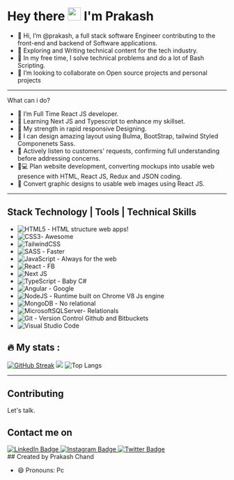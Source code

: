 <h1 align="left">
  Hey there
  <img src="https://media.giphy.com/media/hvRJCLFzcasrR4ia7z/giphy.gif" width="30px"/>
   I'm Prakash
</h1>

- 👋 Hi, I’m @prakash, a full stack software Engineer contributing to the front-end and backend of Software applications.
- 👀 Exploring and Writing technical content for the tech industry.
- 🌱 In my free time, I solve technical problems and do a lot of Bash Scripting.
- 💞️ I’m looking to collaborate on Open source projects and personal projects

---

What can i do?
<ul>
<li>🌱 I’m Full Time React JS developer.</li>
<li>🌱 Learning Next JS and Typescript to enhance my skillset.</li>
<li>💪 My strength in rapid responsive Designing.</li>
<li>🎨 I can design amazing layout using Bulma, BootStrap, tailwind Styled Componenets Sass.</li>
<li>📝 Actively listen to customers' requests, confirming full understanding before addressing concerns.</li>
<li>🧑💻 Plan website development, converting mockups into usable web presence with HTML, React JS, Redux and JSON coding.</li>
 <li>🔨 Convert graphic designs to usable web images using React JS.</li>
</ul>

---

## Stack Technology | Tools | Technical Skills

* ![HTML5](https://img.shields.io/badge/html5-%23E34F26.svg?style=for-the-badge&logo=html5&logoColor=white) - HTML structure web apps!
* ![CSS3](https://img.shields.io/badge/css3-%231572B6.svg?style=for-the-badge&logo=css3&logoColor=white)- Awesome
* ![TailwindCSS](https://img.shields.io/badge/tailwindcss-%2338B2AC.svg?style=for-the-badge&logo=tailwind-css&logoColor=white)
* ![SASS](https://img.shields.io/badge/SASS-hotpink.svg?style=for-the-badge&logo=SASS&logoColor=white) - Faster
* ![JavaScript](https://img.shields.io/badge/javascript-%23323330.svg?style=for-the-badge&logo=javascript&logoColor=%23F7DF1E) - Always for the web
* ![React](https://img.shields.io/badge/react-%2320232a.svg?style=for-the-badge&logo=react&logoColor=%2361DAFB) - FB
* ![Next JS](https://img.shields.io/badge/Next-black?style=for-the-badge&logo=next.js&logoColor=white)
* ![TypeScript](https://img.shields.io/badge/typescript-%23007ACC.svg?style=for-the-badge&logo=typescript&logoColor=white) - Baby C#
* ![Angular](https://img.shields.io/badge/angular-%23DD0031.svg?style=for-the-badge&logo=angular&logoColor=white) - Google
* ![NodeJS](https://img.shields.io/badge/node.js-6DA55F?style=for-the-badge&logo=node.js&logoColor=white) - Runtime built on Chrome V8 Js engine
* ![MongoDB](https://img.shields.io/badge/MongoDB-%234ea94b.svg?style=for-the-badge&logo=mongodb&logoColor=white) - No relational
* ![MicrosoftSQLServer](https://img.shields.io/badge/Microsoft%20SQL%20Sever-CC2927?style=for-the-badge&logo=microsoft%20sql%20server&logoColor=white)- Relationals
* ![Git](https://img.shields.io/badge/git-%23F05033.svg?style=for-the-badge&logo=git&logoColor=white) - Version Control Github and Bitbuckets
* ![Visual Studio Code](https://img.shields.io/badge/Visual%20Studio%20Code-0078d7.svg?style=for-the-badge&logo=visual-studio-code&logoColor=white)


## 🔥 My stats :

[![GitHub Streak](http://github-readme-streak-stats.herokuapp.com?user=pc-163&theme=dark&background=000000)](https://git.io/streak-stats)
![](https://github-readme-stats.vercel.app/api/top-langs/?username=pc-163&layout=compact&theme=vision-friendly-dark)
![Top Langs](https://github-readme-stats.vercel.app/api?username=pc-163&show_icons=true&theme=radical)

---

## Contributing
Let's talk.

## Contact me on
<div id="badges" align="left">
  <a href="https://www.linkedin.com/in/pc163/">
     <img src="https://img.shields.io/badge/LinkedIn-black?style=for-the-badge&logo=linkedin&logoColor=white" alt="LinkedIn Badge"/>
  </a>
  <a href="https://instagram.com/pcwebsolution">
     <img src="https://img.shields.io/badge/Instagram-black?style=for-the-badge&logo=instagram&logoColor=white" alt="Instagram Badge"/>
  </a>
  <a href="https://twitter.com/pc_163">
    <img src="https://img.shields.io/badge/Twitter-black?style=for-the-badge&logo=twitter&logoColor=white" alt="Twitter Badge"/>
  </a>
 
</div>
## Created by 
Prakash Chand

- 😄 Pronouns: Pc
